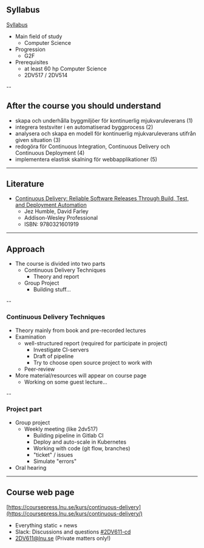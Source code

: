 <!-- Syllabus -->
## Syllabus
[Syllabus](http://kursplan.lnu.se/kursplaner/kursplan-2dv611-2.pdf)
* Main field of study
  * Computer Science
* Progression
  * G2F
* Prerequisites
  * at least 60 hp Computer Science
  * 2DV517 / 2DV514


--
<!-- Goals -->
## After the course you should understand
<!-- {_style="font-size: 140%"} -->
* skapa och underhålla byggmiljöer för kontinuerlig mjukvaruleverans (1)
* integrera testsviter i en automatiserad byggprocess (2)
* analysera och skapa en modell för kontinuerlig mjukvaruleverans utifrån given situation (3)
* redogöra för Continuous Integration, Continuous Delivery och Continuous Deployment (4)
* implementera elastisk skalning för webbapplikationer (5)

<!-- {_class="lnu-font-size-80 lnu-margin-right-30"} -->


---
<!-- Literature -->
## Literature
* [Continuous Delivery: Reliable Software Releases Through Build, Test, and Deployment Automation](https://www.adlibris.com/se/bok/continuous-delivery-reliable-software-releases-through-build-test-and-deployment-automation-9780321601919)
  * Jez Humble, David Farley
  * Addison-Wesley Professional
  * ISBN: 9780321601919



---
## Approach
* The course is divided into two parts
    * Continuous Delivery Techniques
      * Theory and report
    * Group Project
      * Building stuff...

<!-- {_style="font-size: 90%"} -->


--
### Continuous Delivery Techniques

* Theory mainly from book and pre-recorded lectures
* Examination 
  * well-structured report (required for participate in project)
    * Investigate CI-servers
    * Draft of pipeline
    * Try to choose open source project to work with
  * Peer-review
* More material/resources will appear on course page
  * Working on some guest lecture...



--
### Project part

* Group project
  * Weekly meeting (like 2dv517)
    * Building pipeline in Gitlab CI
    * Deploy and auto-scale in Kubernetes
    * Working with code (git flow, branches)
    * "ticket" / issues
    * Simulate "errors"
* Oral hearing

---
<!-- webpage -->
## Course web page
[https://coursepress.lnu.se/kurs/continuous-delivery](https://coursepress.lnu.se/kurs/continuous-delivery/)
* Everything static + news
* Slack: Discussions and questions [#2DV611-cd](https://coursepress.slack.com/archives/2DV611-cd)
* 2DV611@lnu.se (Private matters only!)

<!-- {_style="margin-right: 25%"} -->
